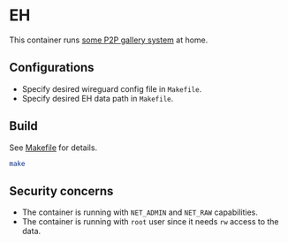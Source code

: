 # EH

This container runs [some P2P gallery system](https://ehwiki.org/wiki/Hentai@Home) at home.

## Configurations

- Specify desired wireguard config file in `Makefile`.
- Specify desired EH data path in `Makefile`.

## Build

See [Makefile](Makefile) for details.

```bash
make
```

## Security concerns

- The container is running with `NET_ADMIN` and `NET_RAW` capabilities.
- The container is running with `root` user since it needs `rw` access to the data.
